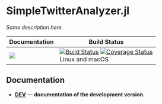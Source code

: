 # SimpleTwitterAnalyzer.jl

*Some description here.*

| **Documentation** | **Build Status** |
|---------------|--------------|
| <!-- [![][docs-stable-img]][docs-stable-url] <br/> --> [![][docs-latest-img]][docs-dev-url] | [![Build Status][travis-img]][travis-url]  [![Coverage Status][codecov-img]][codecov-url] <br/> Linux and macOS |

## Documentation
<!-- - [**STABLE**][docs-stable-url] &mdash; **documentation of the most recently tagged version.** -->
- [**DEV**][docs-dev-url] &mdash; **documentation of the development version.** 

[docs-latest-img]: https://img.shields.io/badge/docs-latest-blue.svg
[docs-stable-img]: https://img.shields.io/badge/docs-stable-blue.svg
[docs-dev-url]: https://aleant93.github.io/SimpleTwitterAnalyzer.jl/dev
[docs-stable-url]: https://aleant93.github.io/SimpleTwitterAnalyzer.jl/stable

[travis-img]: https://travis-ci.org/aleant93/SimpleTwitterAnalyzer.jl.svg?branch=master
[travis-url]: https://travis-ci.org/aleant93/SimpleTwitterAnalyzer.jl

[codecov-img]: https://coveralls.io/repos/github/aleant93/SimpleTwitterAnalyzer.jl/badge.svg?branch=master
[codecov-url]: https://coveralls.io/github/aleant93/SimpleTwitterAnalyzer.jl?branch=master

